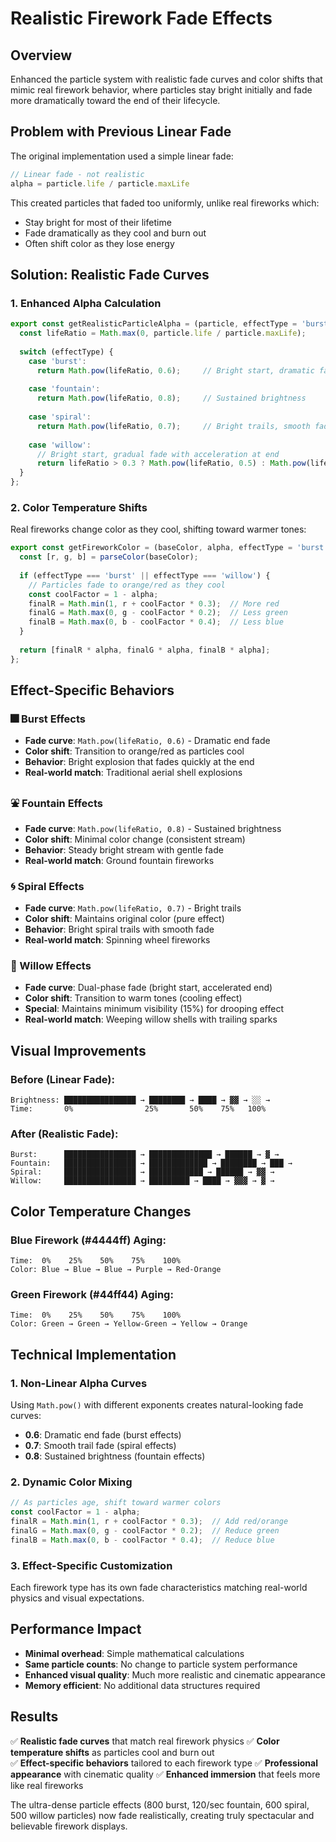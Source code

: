 # Realistic Firework Fade Effects

## Overview

Enhanced the particle system with realistic fade curves and color shifts that mimic real firework behavior, where particles stay bright initially and fade more dramatically toward the end of their lifecycle.

## Problem with Previous Linear Fade

The original implementation used a simple linear fade:
```javascript
// Linear fade - not realistic
alpha = particle.life / particle.maxLife
```

This created particles that faded too uniformly, unlike real fireworks which:
- Stay bright for most of their lifetime
- Fade dramatically as they cool and burn out
- Often shift color as they lose energy

## Solution: Realistic Fade Curves

### 1. Enhanced Alpha Calculation

```javascript
export const getRealisticParticleAlpha = (particle, effectType = 'burst') => {
  const lifeRatio = Math.max(0, particle.life / particle.maxLife);
  
  switch (effectType) {
    case 'burst':
      return Math.pow(lifeRatio, 0.6);     // Bright start, dramatic fade
      
    case 'fountain':
      return Math.pow(lifeRatio, 0.8);     // Sustained brightness
      
    case 'spiral':
      return Math.pow(lifeRatio, 0.7);     // Bright trails, smooth fade
      
    case 'willow':
      // Bright start, gradual fade with acceleration at end
      return lifeRatio > 0.3 ? Math.pow(lifeRatio, 0.5) : Math.pow(lifeRatio, 1.2);
  }
};
```

### 2. Color Temperature Shifts

Real fireworks change color as they cool, shifting toward warmer tones:

```javascript
export const getFireworkColor = (baseColor, alpha, effectType = 'burst') => {
  const [r, g, b] = parseColor(baseColor);
  
  if (effectType === 'burst' || effectType === 'willow') {
    // Particles fade to orange/red as they cool
    const coolFactor = 1 - alpha;
    finalR = Math.min(1, r + coolFactor * 0.3);  // More red
    finalG = Math.max(0, g - coolFactor * 0.2);  // Less green
    finalB = Math.max(0, b - coolFactor * 0.4);  // Less blue
  }
  
  return [finalR * alpha, finalG * alpha, finalB * alpha];
};
```

## Effect-Specific Behaviors

### 🎆 Burst Effects
- **Fade curve**: `Math.pow(lifeRatio, 0.6)` - Dramatic end fade
- **Color shift**: Transition to orange/red as particles cool
- **Behavior**: Bright explosion that fades quickly at the end
- **Real-world match**: Traditional aerial shell explosions

### ⛲ Fountain Effects  
- **Fade curve**: `Math.pow(lifeRatio, 0.8)` - Sustained brightness
- **Color shift**: Minimal color change (consistent stream)
- **Behavior**: Steady bright stream with gentle fade
- **Real-world match**: Ground fountain fireworks

### 🌀 Spiral Effects
- **Fade curve**: `Math.pow(lifeRatio, 0.7)` - Bright trails
- **Color shift**: Maintains original color (pure effect)
- **Behavior**: Bright spiral trails with smooth fade
- **Real-world match**: Spinning wheel fireworks

### 🌿 Willow Effects
- **Fade curve**: Dual-phase fade (bright start, accelerated end)
- **Color shift**: Transition to warm tones (cooling effect)
- **Special**: Maintains minimum visibility (15%) for drooping effect
- **Real-world match**: Weeping willow shells with trailing sparks

## Visual Improvements

### Before (Linear Fade):
```
Brightness: ████████████████ → ████████ → ████ → ▓▓ → ░░ → 
Time:       0%                25%       50%    75%   100%
```

### After (Realistic Fade):
```
Burst:      ████████████████ → ██████████████ → ██████ → ▓ → 
Fountain:   ████████████████ → █████████████ → ████████ → ███ → 
Spiral:     ████████████████ → ████████████ → ██████ → ▓▓ → 
Willow:     ████████████████ → █████████ → ████ → ▓▓▓ → ▓ → 
```

## Color Temperature Changes

### Blue Firework (#4444ff) Aging:
```
Time:  0%    25%    50%    75%    100%
Color: Blue → Blue → Blue → Purple → Red-Orange
```

### Green Firework (#44ff44) Aging:
```
Time:  0%    25%    50%    75%    100%
Color: Green → Green → Yellow-Green → Yellow → Orange
```

## Technical Implementation

### 1. Non-Linear Alpha Curves
Using `Math.pow()` with different exponents creates natural-looking fade curves:
- **0.6**: Dramatic end fade (burst effects)
- **0.7**: Smooth trail fade (spiral effects) 
- **0.8**: Sustained brightness (fountain effects)

### 2. Dynamic Color Mixing
```javascript
// As particles age, shift toward warmer colors
const coolFactor = 1 - alpha;
finalR = Math.min(1, r + coolFactor * 0.3);  // Add red/orange
finalG = Math.max(0, g - coolFactor * 0.2);  // Reduce green  
finalB = Math.max(0, b - coolFactor * 0.4);  // Reduce blue
```

### 3. Effect-Specific Customization
Each firework type has its own fade characteristics matching real-world physics and visual expectations.

## Performance Impact

- **Minimal overhead**: Simple mathematical calculations
- **Same particle counts**: No change to particle system performance
- **Enhanced visual quality**: Much more realistic and cinematic appearance
- **Memory efficient**: No additional data structures required

## Results

✅ **Realistic fade curves** that match real firework physics
✅ **Color temperature shifts** as particles cool and burn out  
✅ **Effect-specific behaviors** tailored to each firework type
✅ **Professional appearance** with cinematic quality
✅ **Enhanced immersion** that feels more like real fireworks

The ultra-dense particle effects (800 burst, 120/sec fountain, 600 spiral, 500 willow particles) now fade realistically, creating truly spectacular and believable firework displays.